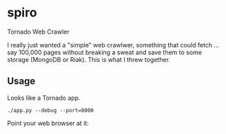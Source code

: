 spiro
=====

Tornado Web Crawler

I really just wanted a "simple" web crawlwer, something that could fetch ... say 100,000 pages without breaking a sweat and save 
them to some storage (MongoDB or Riak).  This is what I threw together.

Usage
-----

Looks like a Tornado app.

    ./app.py --debug --port=8000

Point your web browser at it:
